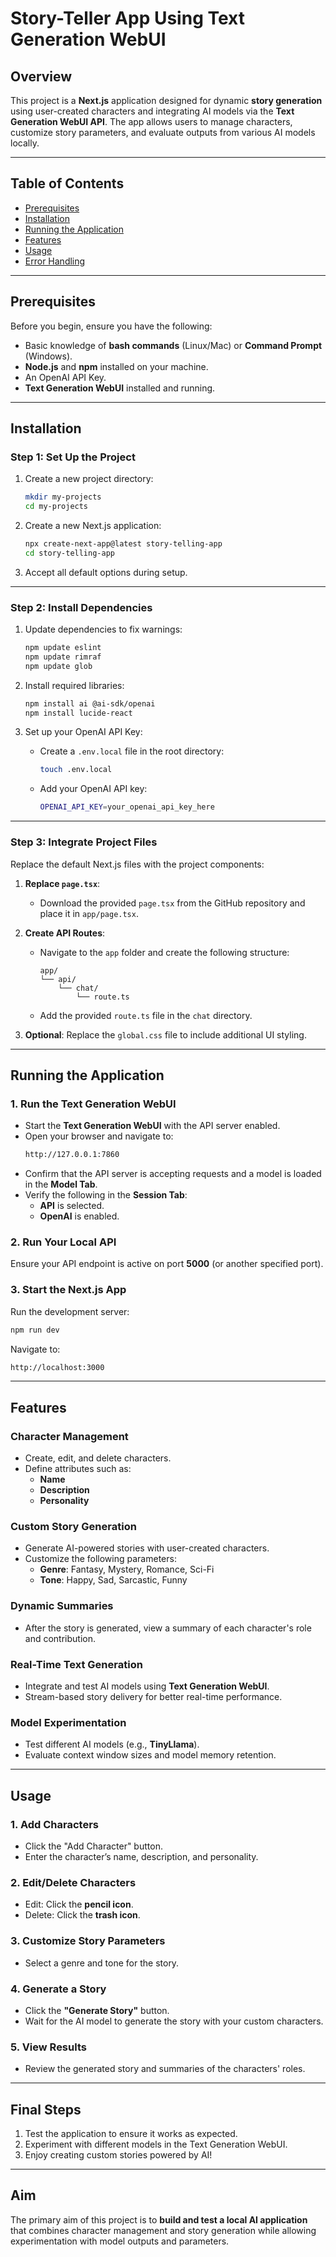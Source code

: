 # Story-Teller App Using Text Generation WebUI  

## Overview  

This project is a **Next.js** application designed for dynamic **story generation** using user-created characters and integrating AI models via the **Text Generation WebUI API**. The app allows users to manage characters, customize story parameters, and evaluate outputs from various AI models locally.

---

## Table of Contents  
- [Prerequisites](#prerequisites)  
- [Installation](#installation)  
- [Running the Application](#running-the-application)  
- [Features](#features)  
- [Usage](#usage)  
- [Error Handling](#error-handling)  

---

## Prerequisites  

Before you begin, ensure you have the following:  
- Basic knowledge of **bash commands** (Linux/Mac) or **Command Prompt** (Windows).  
- **Node.js** and **npm** installed on your machine.  
- An OpenAI API Key.  
- **Text Generation WebUI** installed and running.  

---

## Installation  

### Step 1: Set Up the Project  

1. Create a new project directory:  
   ```bash
   mkdir my-projects  
   cd my-projects  
   ```

2. Create a new Next.js application:  
   ```bash
   npx create-next-app@latest story-telling-app  
   cd story-telling-app  
   ```

3. Accept all default options during setup.  

---

### Step 2: Install Dependencies  

1. Update dependencies to fix warnings:  
   ```bash
   npm update eslint  
   npm update rimraf  
   npm update glob  
   ```

2. Install required libraries:  
   ```bash
   npm install ai @ai-sdk/openai  
   npm install lucide-react  
   ```

3. Set up your OpenAI API Key:  
   - Create a `.env.local` file in the root directory:  
     ```bash
     touch .env.local  
     ```
   - Add your OpenAI API key:  
     ```bash
     OPENAI_API_KEY=your_openai_api_key_here  
     ```

---

### Step 3: Integrate Project Files  

Replace the default Next.js files with the project components:  

1. **Replace `page.tsx`**:  
   - Download the provided `page.tsx` from the GitHub repository and place it in `app/page.tsx`.  

2. **Create API Routes**:  
   - Navigate to the `app` folder and create the following structure:  
     ```
     app/
     └── api/
         └── chat/
             └── route.ts
     ```  
   - Add the provided `route.ts` file in the `chat` directory.  

3. **Optional**: Replace the `global.css` file to include additional UI styling.  

---

## Running the Application  

### 1. Run the Text Generation WebUI  

- Start the **Text Generation WebUI** with the API server enabled.  
- Open your browser and navigate to:  
  ```bash
  http://127.0.0.1:7860  
  ```
- Confirm that the API server is accepting requests and a model is loaded in the **Model Tab**.  
- Verify the following in the **Session Tab**:  
  - **API** is selected.  
  - **OpenAI** is enabled.  

### 2. Run Your Local API  

Ensure your API endpoint is active on port **5000** (or another specified port).  

### 3. Start the Next.js App  

Run the development server:  
```bash
npm run dev  
```

Navigate to:  
```bash
http://localhost:3000  
```

---

## Features  

### **Character Management**  
- Create, edit, and delete characters.  
- Define attributes such as:  
  - **Name**  
  - **Description**  
  - **Personality**  

### **Custom Story Generation**  
- Generate AI-powered stories with user-created characters.  
- Customize the following parameters:  
  - **Genre**: Fantasy, Mystery, Romance, Sci-Fi  
  - **Tone**: Happy, Sad, Sarcastic, Funny  

### **Dynamic Summaries**  
- After the story is generated, view a summary of each character's role and contribution.

### **Real-Time Text Generation**  
- Integrate and test AI models using **Text Generation WebUI**.  
- Stream-based story delivery for better real-time performance.  

### **Model Experimentation**  
- Test different AI models (e.g., **TinyLlama**).  
- Evaluate context window sizes and model memory retention.  

---

## Usage  

### 1. Add Characters  
- Click the "Add Character" button.  
- Enter the character’s name, description, and personality.  

### 2. Edit/Delete Characters  
- Edit: Click the **pencil icon**.  
- Delete: Click the **trash icon**.  

### 3. Customize Story Parameters  
- Select a genre and tone for the story.  

### 4. Generate a Story  
- Click the **"Generate Story"** button.  
- Wait for the AI model to generate the story with your custom characters.  

### 5. View Results  
- Review the generated story and summaries of the characters' roles.  

---

## Final Steps  

1. Test the application to ensure it works as expected.  
2. Experiment with different models in the Text Generation WebUI.  
3. Enjoy creating custom stories powered by AI!  

---

## Aim  

The primary aim of this project is to **build and test a local AI application** that combines character management and story generation while allowing experimentation with model outputs and parameters.  


